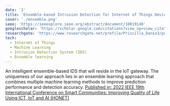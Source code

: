 ```yaml
---
date: '2'
title: 'Ensemble-based Intrusion Detection for Internet of Things Devices'
cover: './ensemble.png'
ieee: 'https://ieeexplore.ieee.org/abstract/document/10019140'
googlescholar: 'https://scholar.google.com/citations?view_op=view_citation&hl=en&user=bPvjbUMAAAAJ&citation_for_view=bPvjbUMAAAAJ:u-x6o8ySG0sC'
researchgate: 'https://www.researchgate.net/profile/Priscilla_Danso3/publication/367370109_Ensemble-based_Intrusion_Detection_for_Internet_of_Things_Devices/links/63d48b66c465a873a262cc73/Ensemble-based-Intrusion-Detection-for-Internet-of-Things-Devices.pdf'
tech:
  - Internet of Things
  - Machine Learning
  - Intrusion Detection System (IDS)
  - Ensemble learning
---
```


An intelligent ensemble-based IDS that will reside in the IoT gateway. The uniqueness of our approach lies in an ensemble learning approach that combines multiple machine learning methods to improve prediction performance and detection accuracy. [Published in: 2022 IEEE 19th International Conference on Smart Communities: Improving Quality of Life Using ICT, IoT and AI (HONET)](https://ieeexplore.ieee.org/abstract/document/10019140)
